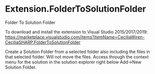 # Extension.FolderToSolutionFolder
Folder To Solution Folder

To download and install the extension to Visual Studio 2015/2017/2019: https://marketplace.visualstudio.com/items?itemName=CeciliaWiren-CeciliaSHARP.FolderToSolutionFolder

Create a Solution Folder from a selected folder also including the files in that selected folder. Will not move the files. Access through the context menu for the solution in the solution explorer right below Add->New Solution Folder.
